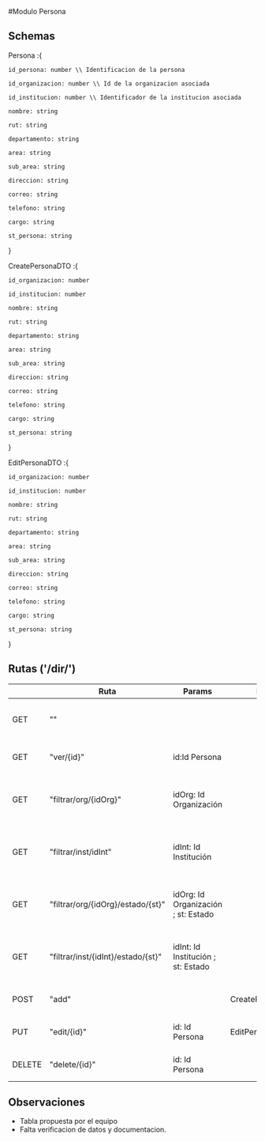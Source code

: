 #Modulo Persona

## Schemas

Persona :{

    id_persona:	number \\ Identificacion de la persona

    id_organizacion: number \\ Id de la organizacion asociada

    id_institucion: number \\ Identificador de la institucion asociada

    nombre: string

    rut: string

    departamento: string

    area: string

    sub_area: string

    direccion: string

    correo: string

    telefono: string

    cargo: string

    st_persona: string

}

CreatePersonaDTO :{

    id_organizacion: number

    id_institucion: number

    nombre: string

    rut: string

    departamento: string

    area: string

    sub_area: string

    direccion: string

    correo: string

    telefono: string

    cargo: string

    st_persona: string

}

EditPersonaDTO :{
    
    id_organizacion: number

    id_institucion: number

    nombre: string

    rut: string

    departamento: string

    area: string

    sub_area: string

    direccion: string

    correo: string

    telefono: string

    cargo: string

    st_persona: string

}






## Rutas ('/dir/')

|        | Ruta                               | Params                              | Body             | Return         | Función                                               |
|--------|------------------------------------|-------------------------------------|------------------|----------------|-------------------------------------------------------|
| GET    | ""                                 |                                     |                  | Lista(Persona) | Entrega todas las personas registradas                |
| GET    | "ver/{id}"                         | id:Id Persona                       |                  | Persona        | Busca una persona segun su ID                         |
| GET    | "filtrar/org/{idOrg}"              | idOrg: Id Organización              |                  | Lista(Persona) | Filtra las personas según la organización asociada    |
| GET    | "filtrar/inst/idInt"               | idInt: Id Institución               |                  | Lista(Persona) | Filtra las personas según la institución asociada     |
| GET    | "filtrar/org/{idOrg}/estado/{st}"  | idOrg: Id Organización ; st: Estado |                  | Lista(Persona) | Filtra las personas según su organización y su estado |
| GET    | "filtrar/inst/{idInt}/estado/{st}" | idInt: Id Institución ; st: Estado  |                  | Lista(Persona) | Filtra las personas según su institución y su estado  |
| POST   | "add"                              |                                     | CreatePersonaDTO | Persona        | Crea una nueva persona                                |
| PUT    | "edit/{id}"                        | id: Id Persona                      | EditPersonaDTO   | Persona        | Edita una persona existente                           |
| DELETE | "delete/{id}"                      | id: Id Persona                      |                  | Persona        | Elimina una persona existente                         |


## Observaciones

* Tabla propuesta por el equipo
* Falta verificacion de datos y documentacion.
